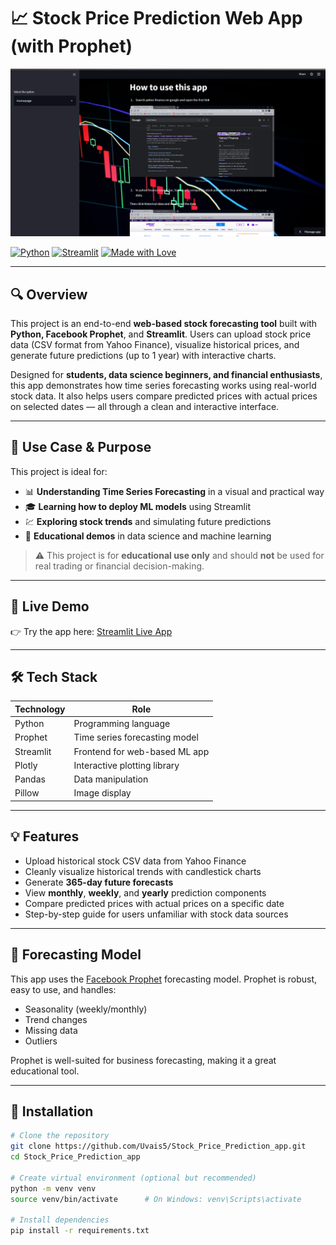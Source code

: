 # 📈 Stock Price Prediction Web App (with Prophet)

![Stock Prediction](https://github.com/Uvais5/Stock_Price_Prediction_app/blob/main/stock.png)

[![Python](https://img.shields.io/badge/Python-3.8%2B-blue?logo=python)](https://www.python.org/)
[![Streamlit](https://img.shields.io/badge/Built%20with-Streamlit-orange?logo=streamlit)](https://streamlit.io/)
[![Made with Love](https://img.shields.io/badge/Made%20with-%E2%9D%A4-red)](#)

---

## 🔍 Overview

This project is an end-to-end **web-based stock forecasting tool** built with **Python, Facebook Prophet**, and **Streamlit**. Users can upload stock price data (CSV format from Yahoo Finance), visualize historical prices, and generate future predictions (up to 1 year) with interactive charts.

Designed for **students, data science beginners, and financial enthusiasts**, this app demonstrates how time series forecasting works using real-world stock data. It also helps users compare predicted prices with actual prices on selected dates — all through a clean and interactive interface.

---

## 🎯 Use Case & Purpose

This project is ideal for:

- 📊 **Understanding Time Series Forecasting** in a visual and practical way
- 🎓 **Learning how to deploy ML models** using Streamlit
- 💹 **Exploring stock trends** and simulating future predictions
- 🧪 **Educational demos** in data science and machine learning

> ⚠️ This project is for **educational use only** and should **not** be used for real trading or financial decision-making.

---

## 🚀 Live Demo

👉 Try the app here: [Streamlit Live App](https://share.streamlit.io/uvais5/stock_price_prediction_app/main/app.py)

---

## 🛠 Tech Stack

| Technology    | Role                               |
|---------------|------------------------------------|
| Python        | Programming language               |
| Prophet       | Time series forecasting model      |
| Streamlit     | Frontend for web-based ML app      |
| Plotly        | Interactive plotting library       |
| Pandas        | Data manipulation                  |
| Pillow        | Image display                      |

---

## 💡 Features

- Upload historical stock CSV data from Yahoo Finance
- Cleanly visualize historical trends with candlestick charts
- Generate **365-day future forecasts**
- View **monthly**, **weekly**, and **yearly** prediction components
- Compare predicted prices with actual prices on a specific date
- Step-by-step guide for users unfamiliar with stock data sources

---

## 🧠 Forecasting Model

This app uses the [Facebook Prophet](https://facebook.github.io/prophet/) forecasting model. Prophet is robust, easy to use, and handles:

- Seasonality (weekly/monthly)
- Trend changes
- Missing data
- Outliers

Prophet is well-suited for business forecasting, making it a great educational tool.

---

## 🔧 Installation

```bash
# Clone the repository
git clone https://github.com/Uvais5/Stock_Price_Prediction_app.git
cd Stock_Price_Prediction_app

# Create virtual environment (optional but recommended)
python -m venv venv
source venv/bin/activate      # On Windows: venv\Scripts\activate

# Install dependencies
pip install -r requirements.txt
